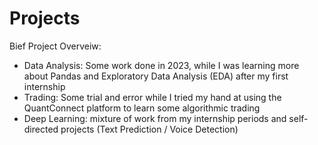 # Projects

Bief Project Overveiw:
- Data Analysis: Some work done in 2023, while I was learning more about Pandas and Exploratory Data Analysis (EDA) after my first internship
- Trading: Some trial and error while I tried my hand at using the QuantConnect platform to learn some algorithmic trading
- Deep Learning: mixture of work from my internship periods and self-directed projects (Text Prediction / Voice Detection)
